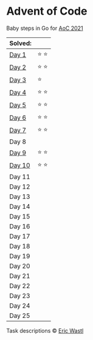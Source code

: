 # Advent of Code

Baby steps in Go for [AoC 2021](https://adventofcode.com/2021/)

| Solved:        |               |
|:-------------- |:------------- |
| [Day 1](day01) | :star: :star: |
| [Day 2](day02) | :star: :star: |
| [Day 3](day03) | :star:        |
| [Day 4](day04) | :star: :star: |
| [Day 5](day05) | :star: :star: |
| [Day 6](day06) | :star: :star: |
| [Day 7](day07) | :star: :star: |
| Day 8          |               |
| [Day 9](day09) | :star: :star: |
| [Day 10](day10)| :star: :star: |
| Day 11         |               |
| Day 12         |               |
| Day 13         |               |
| Day 14         |               |
| Day 15         |               |
| Day 16         |               |
| Day 17         |               |
| Day 18         |               |
| Day 19         |               |
| Day 20         |               |
| Day 21         |               |
| Day 22         |               |
| Day 23         |               |
| Day 24         |               |
| Day 25         |               |

Task descriptions © [Eric Wastl](https://github.com/topaz)
